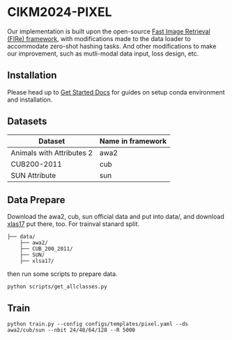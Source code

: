 
# CIKM2024-PIXEL

Our implementation is built upon the open-source [Fast Image Retrieval (FIRe) framework](https://github.com/CISiPLab/cisip-FIRe), with modifications made to the data loader to accommodate zero-shot hashing tasks. And other modifications to make our improvement, such as mutli-modal data input, loss design, etc.







## Installation
Please head up to [Get Started Docs](https://fast-image-retrieval.readthedocs.io/en/latest/get_started.html) for guides on setup conda environment and installation.

## Datasets
|Dataset|Name in framework|
|---|---|
|Animals with Attributes 2 |awa2|
|CUB200-2011|cub|
|SUN Attribute|sun|

## Data Prepare
Download the awa2, cub, sun official data and put into data/, and download [xlas17](https://www.kaggle.com/datasets/pokiajh/xlsa17) put there, too. For trainval stanard split.

```plaintext
├── data/
    ├── awa2/
    ├── CUB_200_2011/
    ├── SUN/
    ├── xlsa17/
```
then run some scripts to prepare data.

```
python scripts/get_allclasses.py

```

## Train

```
python train.py --config configs/templates/pixel.yaml --ds awa2/cub/sun --nbit 24/48/64/128 --R 5000
```


